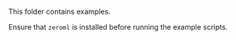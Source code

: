 This folder contains examples.

Ensure that `zeroml` is installed before running the example scripts.
